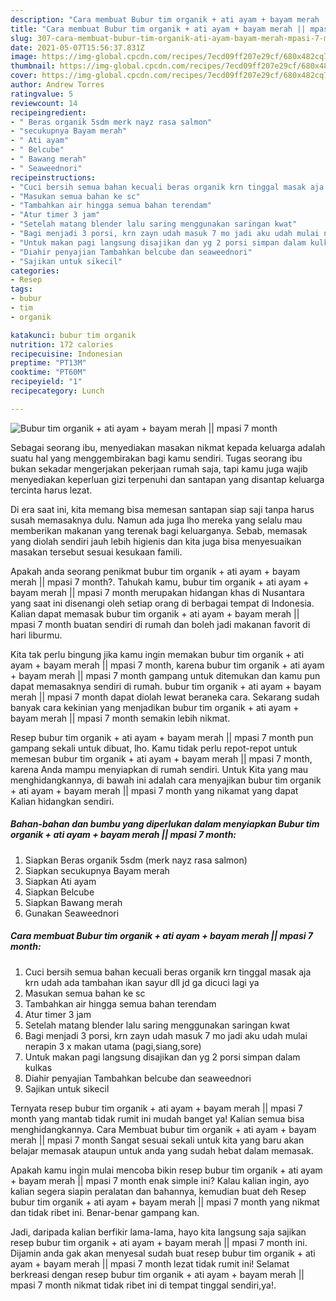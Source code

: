 ```yaml
---
description: "Cara membuat Bubur tim organik + ati ayam + bayam merah || mpasi 7 month yang nikmat Untuk Jualan"
title: "Cara membuat Bubur tim organik + ati ayam + bayam merah || mpasi 7 month yang nikmat Untuk Jualan"
slug: 307-cara-membuat-bubur-tim-organik-ati-ayam-bayam-merah-mpasi-7-month-yang-nikmat-untuk-jualan
date: 2021-05-07T15:56:37.831Z
image: https://img-global.cpcdn.com/recipes/7ecd09ff207e29cf/680x482cq70/bubur-tim-organik-ati-ayam-bayam-merah-mpasi-7-month-foto-resep-utama.jpg
thumbnail: https://img-global.cpcdn.com/recipes/7ecd09ff207e29cf/680x482cq70/bubur-tim-organik-ati-ayam-bayam-merah-mpasi-7-month-foto-resep-utama.jpg
cover: https://img-global.cpcdn.com/recipes/7ecd09ff207e29cf/680x482cq70/bubur-tim-organik-ati-ayam-bayam-merah-mpasi-7-month-foto-resep-utama.jpg
author: Andrew Torres
ratingvalue: 5
reviewcount: 14
recipeingredient:
- " Beras organik 5sdm merk nayz rasa salmon"
- "secukupnya Bayam merah"
- " Ati ayam"
- " Belcube"
- " Bawang merah"
- " Seaweednori"
recipeinstructions:
- "Cuci bersih semua bahan kecuali beras organik krn tinggal masak aja krn udah ada tambahan ikan sayur dll jd ga dicuci lagi ya"
- "Masukan semua bahan ke sc"
- "Tambahkan air hingga semua bahan terendam"
- "Atur timer 3 jam"
- "Setelah matang blender lalu saring menggunakan saringan kwat"
- "Bagi menjadi 3 porsi, krn zayn udah masuk 7 mo jadi aku udah mulai nerapin 3 x makan utama (pagi,siang,sore)"
- "Untuk makan pagi langsung disajikan dan yg 2 porsi simpan dalam kulkas"
- "Diahir penyajian Tambahkan belcube dan seaweednori"
- "Sajikan untuk sikecil"
categories:
- Resep
tags:
- bubur
- tim
- organik

katakunci: bubur tim organik 
nutrition: 172 calories
recipecuisine: Indonesian
preptime: "PT13M"
cooktime: "PT60M"
recipeyield: "1"
recipecategory: Lunch

---
```



![Bubur tim organik + ati ayam + bayam merah || mpasi 7 month](https://img-global.cpcdn.com/recipes/7ecd09ff207e29cf/680x482cq70/bubur-tim-organik-ati-ayam-bayam-merah-mpasi-7-month-foto-resep-utama.jpg)

Sebagai seorang ibu, menyediakan masakan nikmat kepada keluarga adalah suatu hal yang menggembirakan bagi kamu sendiri. Tugas seorang ibu bukan sekadar mengerjakan pekerjaan rumah saja, tapi kamu juga wajib menyediakan keperluan gizi terpenuhi dan santapan yang disantap keluarga tercinta harus lezat.

Di era  saat ini, kita memang bisa memesan santapan siap saji tanpa harus susah memasaknya dulu. Namun ada juga lho mereka yang selalu mau memberikan makanan yang terenak bagi keluarganya. Sebab, memasak yang diolah sendiri jauh lebih higienis dan kita juga bisa menyesuaikan masakan tersebut sesuai kesukaan famili. 



Apakah anda seorang penikmat bubur tim organik + ati ayam + bayam merah || mpasi 7 month?. Tahukah kamu, bubur tim organik + ati ayam + bayam merah || mpasi 7 month merupakan hidangan khas di Nusantara yang saat ini disenangi oleh setiap orang di berbagai tempat di Indonesia. Kalian dapat memasak bubur tim organik + ati ayam + bayam merah || mpasi 7 month buatan sendiri di rumah dan boleh jadi makanan favorit di hari liburmu.

Kita tak perlu bingung jika kamu ingin memakan bubur tim organik + ati ayam + bayam merah || mpasi 7 month, karena bubur tim organik + ati ayam + bayam merah || mpasi 7 month gampang untuk ditemukan dan kamu pun dapat memasaknya sendiri di rumah. bubur tim organik + ati ayam + bayam merah || mpasi 7 month dapat diolah lewat beraneka cara. Sekarang sudah banyak cara kekinian yang menjadikan bubur tim organik + ati ayam + bayam merah || mpasi 7 month semakin lebih nikmat.

Resep bubur tim organik + ati ayam + bayam merah || mpasi 7 month pun gampang sekali untuk dibuat, lho. Kamu tidak perlu repot-repot untuk memesan bubur tim organik + ati ayam + bayam merah || mpasi 7 month, karena Anda mampu menyiapkan di rumah sendiri. Untuk Kita yang mau menghidangkannya, di bawah ini adalah cara menyajikan bubur tim organik + ati ayam + bayam merah || mpasi 7 month yang nikamat yang dapat Kalian hidangkan sendiri.

<!--inarticleads1-->

##### Bahan-bahan dan bumbu yang diperlukan dalam menyiapkan Bubur tim organik + ati ayam + bayam merah || mpasi 7 month:

1. Siapkan  Beras organik 5sdm (merk nayz rasa salmon)
1. Siapkan secukupnya Bayam merah
1. Siapkan  Ati ayam
1. Siapkan  Belcube
1. Siapkan  Bawang merah
1. Gunakan  Seaweednori




<!--inarticleads2-->

##### Cara membuat Bubur tim organik + ati ayam + bayam merah || mpasi 7 month:

1. Cuci bersih semua bahan kecuali beras organik krn tinggal masak aja krn udah ada tambahan ikan sayur dll jd ga dicuci lagi ya
1. Masukan semua bahan ke sc
1. Tambahkan air hingga semua bahan terendam
1. Atur timer 3 jam
1. Setelah matang blender lalu saring menggunakan saringan kwat
1. Bagi menjadi 3 porsi, krn zayn udah masuk 7 mo jadi aku udah mulai nerapin 3 x makan utama (pagi,siang,sore)
1. Untuk makan pagi langsung disajikan dan yg 2 porsi simpan dalam kulkas
1. Diahir penyajian Tambahkan belcube dan seaweednori
1. Sajikan untuk sikecil




Ternyata resep bubur tim organik + ati ayam + bayam merah || mpasi 7 month yang mantab tidak rumit ini mudah banget ya! Kalian semua bisa menghidangkannya. Cara Membuat bubur tim organik + ati ayam + bayam merah || mpasi 7 month Sangat sesuai sekali untuk kita yang baru akan belajar memasak ataupun untuk anda yang sudah hebat dalam memasak.

Apakah kamu ingin mulai mencoba bikin resep bubur tim organik + ati ayam + bayam merah || mpasi 7 month enak simple ini? Kalau kalian ingin, ayo kalian segera siapin peralatan dan bahannya, kemudian buat deh Resep bubur tim organik + ati ayam + bayam merah || mpasi 7 month yang nikmat dan tidak ribet ini. Benar-benar gampang kan. 

Jadi, daripada kalian berfikir lama-lama, hayo kita langsung saja sajikan resep bubur tim organik + ati ayam + bayam merah || mpasi 7 month ini. Dijamin anda gak akan menyesal sudah buat resep bubur tim organik + ati ayam + bayam merah || mpasi 7 month lezat tidak rumit ini! Selamat berkreasi dengan resep bubur tim organik + ati ayam + bayam merah || mpasi 7 month nikmat tidak ribet ini di tempat tinggal sendiri,ya!.

